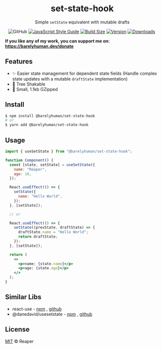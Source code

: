 <h1 align="center">set-state-hook</h1>
<p align="center">Simple <code>setState</code> equivalent with mutable drafts</p>
<p align="center">
  <img alt="GitHub" src="https://img.shields.io/github/license/barelyhuman/use-set-state?logoColor=000&colorA=000000&colorB=000000">
  <a href="https://standardjs.com"><img src="https://img.shields.io/badge/code_style-standard-brightgreen.svg?colorA=000000&colorB=000000" alt="JavaScript Style Guide"></a>
  <a href="https://bundlephobia.com/result?p=@barelyhuman/set-state-hook"><img src="https://img.shields.io/bundlephobia/minzip/@barelyhuman/set-state-hook?colorA=000000&colorB=000000" alt="Build Size"></a>
 <a href="https://www.npmjs.com/package/@barelyhuman/set-state-hook"><img src="https://img.shields.io/npm/v/@barelyhuman/set-state-hook?style=flat&amp;colorA=000000&amp;colorB=000000" alt="Version"></a>
 <a href="https://www.npmjs.com/package/@barelyhuman/set-state-hook"><img src="https://img.shields.io/npm/dt/@barelyhuman/set-state-hook.svg?style=flat&amp;colorA=000000&amp;colorB=000000" alt="Downloads"></a>
 <a href="https://github.com/barelyhuman/set-state-hook/actions/workflows/test.yml"><img src="https://img.shields.io/github/workflow/status/barelyhuman/set-state-hook/test?colorA=000&colorB=000&label=test" alt=""></a>
</p>

<p><strong>If you like any of my work, you can support me on: <a href="https://barelyhuman.dev/donate">https://barelyhuman.dev/donate</a></strong></p>

## Features

- ✨ Easier state management for dependent state fields (Handle complex state updates with a mutable `draftState` implementation)
- 🌳 Tree Shakable
- 🤏 Small, 1.1kb GZipped

## Install

```sh
$ npm install @barelyhuman/set-state-hook
# or
$ yarn add @barelyhuman/set-state-hook
```

## Usage

```jsx
import { useSetState } from "@barelyhuman/set-state-hook";

function Component() {
  const [state, setState] = useSetState({
    name: "Reaper",
    age: 16,
  });

  React.useEffect(() => {
    setState({
      name: "Hello World",
    });
  }, [setState]);

  // or

  React.useEffect(() => {
    setState((prevState, draftState) => {
      draftState.name = "Hello World";
      return draftState;
    });
  }, [setState]);

  return (
    <>
      <p>name: {state.name}</p>
      <p>age: {state.age}</p>
    </>
  );
}
```

## Similar Libs

- react-use - [npm](https://www.npmjs.com/package/react-use) , [github](https://github.com/streamich/react-use)
- @danedavid/usesetstate - [npm](https://www.npmjs.com/package/@danedavid/usesetstate) , [github](https://github.com/danedavid/useSetState)

## License

[MIT](LICENSE) &copy; Reaper
